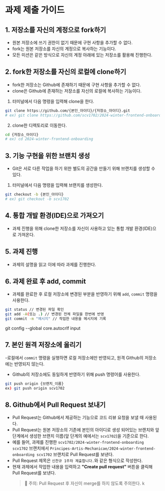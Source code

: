 # 과제 제출 가이드

## 1. 저장소를 자신의 계정으로 fork하기

- 원본 저장소에 쓰기 권한이 없기 때문에 구현 사항을 추가할 수 없다.
- fork는 원본 저장소를 자신의 계정으로 복사하는 기능이다.
- 모든 미션은 같은 방식으로 자신의 계정 아래에 있는 저장소를 활용해 진행한다.

## 2. fork한 저장소를 자신의 로컬에 clone하기

- fork한 저장소는 Github에 존재하기 때문에 구현 사항을 추가할 수 없다.
- clone은 Github에 존재하는 저장소를 자신의 로컬에 복사하는 기능이다.

1. 터미널에서 다음 명령을 입력해 clone을 한다.

```bash
git clone https://github.com/{본인_아이디}/{저장소_아이디}.git
# ex) git clone https://github.com/scv1702/2024-winter-frontend-onboarding.git
```

2. clone한 디렉토리로 이동한다.

```bash
cd {저장소_아이디}
# ex) cd 2024-winter-frontend-onboarding
```

## 3. 기능 구현을 위한 브랜치 생성

- Git은 서로 다른 작업을 하기 위한 별도의 공간을 만들기 위해 브랜치를 생성할 수 있다.

1. 터미널에서 다음 명령을 입력해 브랜치를 생성한다.

```bash
git checkout -b {본인_아이디}
# ex) git checkout -b scv1702
```

## 4. 통합 개발 환경(IDE)으로 가져오기

- 과제 진행을 위해 clone한 저장소를 자신이 사용하고 있는 통합 개발 환경(IDE)으로 가져온다.

## 5. 과제 진행

- 과제의 설명을 읽고 이에 따라 과제를 진행한다.

## 6. 과제 완료 후 add, commit

- 과제를 완료한 후 로컬 저장소에 변경된 부분을 반영하기 위해 `add`, `commit` 명령을 사용한다.

```bash
git status // 변경된 파일 확인
git add -A(또는 .) // 변경된 전체 파일을 한번에 반영
git commit -m "메시지" // 작업한 내용을 메시지에 기록
```

git config --global core.autocrlf input

## 7. 본인 원격 저장소에 올리기

-로컬에서 `commit` 명령을 실행하면 로컬 저장소에만 반영되고, 원격 Github의 저장소에는 반영되지 않는다.

- Github의 저장소에도 동일하게 반영하기 위해 push 명령어를 사용한다.

```bash
git push origin {브랜치_이름}
ex) git push origin scv1702
```

## 8. Github에서 Pull Request 보내기

- Pull Request는 Github에서 제공하는 기능으로 코드 리뷰 요청을 보낼 때 사용된다.
- Pull Request는 원본 저장소의 기존에 본인의 아이디로 생성 되어있는 브랜치와 앞 단계에서 생성한 브랜치 이름(앞 단계의 예에서는 `scv1702`)을 기준으로 한다.
- 예를 들어, 과제를 진행한 `scv1702/2024-winter-frontend-onboarding scv1702` 브랜치에서 `Principes-Artis-Mechanicae/2024-winter-frontend-onboarding scv1702` 브랜치로 Pull Request를 보낸다.
- Pull Request 제목은 `신찬규 1주차 제출합니다.`와 같은 형식으로 작성한다.
- 현재 과제에서 작업한 내용을 입력하고 **"Create pull request"** 버튼을 클릭해 Pull Request를 보낸다.
  > 🚨 주의: Pull Request 후 자신이 merge를 하지 않도록 주의한다.
  > k
